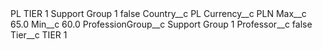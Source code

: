 <?xml version="1.0" encoding="UTF-8"?>
<CustomMetadata xmlns="http://soap.sforce.com/2006/04/metadata" xmlns:xsi="http://www.w3.org/2001/XMLSchema-instance" xmlns:xsd="http://www.w3.org/2001/XMLSchema">
    <label>PL TIER 1 Support Group 1</label>
    <protected>false</protected>
    <values>
        <field>Country__c</field>
        <value xsi:type="xsd:string">PL</value>
    </values>
    <values>
        <field>Currency__c</field>
        <value xsi:type="xsd:string">PLN</value>
    </values>
    <values>
        <field>Max__c</field>
        <value xsi:type="xsd:double">65.0</value>
    </values>
    <values>
        <field>Min__c</field>
        <value xsi:type="xsd:double">60.0</value>
    </values>
    <values>
        <field>ProfessionGroup__c</field>
        <value xsi:type="xsd:string">Support Group 1</value>
    </values>
    <values>
        <field>Professor__c</field>
        <value xsi:type="xsd:boolean">false</value>
    </values>
    <values>
        <field>Tier__c</field>
        <value xsi:type="xsd:string">TIER 1</value>
    </values>
</CustomMetadata>
